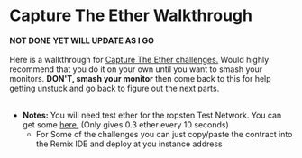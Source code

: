# Capture The Ether Walkthrough
**NOT DONE YET WILL UPDATE AS I GO** <br></br>
Here is a walkthrough for [Capture The Ether challenges.](https://capturetheether.com/) Would highly recommend that you do it on your own until you want to smash your monitors. **DON'T, smash your monitor** then come back to this for help getting unstuck and go back to figure out the next parts.
<br></br>

* **Notes:** You will need test ether for the ropsten Test Network. You can get some [here.](https://faucet.ropsten.be/) (Only gives 0.3 ether every 10 seconds)
    * For Some of the challenges you can just copy/paste the contract into the Remix IDE and deploy at you instance address
